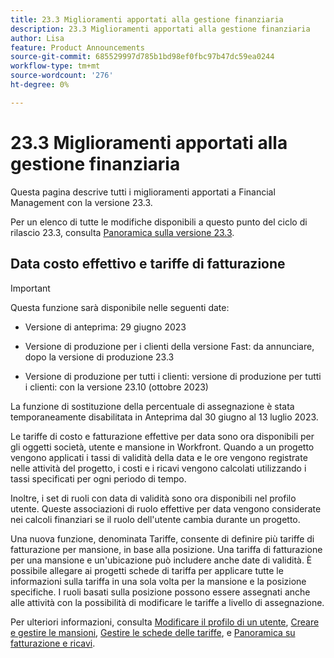 ```yaml
---
title: 23.3 Miglioramenti apportati alla gestione finanziaria
description: 23.3 Miglioramenti apportati alla gestione finanziaria
author: Lisa
feature: Product Announcements
source-git-commit: 685529997d785b1bd98ef0fbc97b47dc59ea0244
workflow-type: tm+mt
source-wordcount: '276'
ht-degree: 0%

---
```


# 23.3 Miglioramenti apportati alla gestione finanziaria

Questa pagina descrive tutti i miglioramenti apportati a Financial Management con la versione 23.3.

Per un elenco di tutte le modifiche disponibili a questo punto del ciclo di rilascio 23.3, consulta [Panoramica sulla versione 23.3](/help/quicksilver/product-announcements/product-releases/23.3-release-activity/23-3-release-overview.md).

## Data costo effettivo e tariffe di fatturazione


>[!IMPORTANT]
>
>Questa funzione sarà disponibile nelle seguenti date:
>
>* Versione di anteprima: 29 giugno 2023
>
>* Versione di produzione per i clienti della versione Fast: da annunciare, dopo la versione di produzione 23.3
>
>* Versione di produzione per tutti i clienti: versione di produzione per tutti i clienti: con la versione 23.10 (ottobre 2023)
>
>La funzione di sostituzione della percentuale di assegnazione è stata temporaneamente disabilitata in Anteprima dal 30 giugno al 13 luglio 2023.


Le tariffe di costo e fatturazione effettive per data sono ora disponibili per gli oggetti società, utente e mansione in Workfront. Quando a un progetto vengono applicati i tassi di validità della data e le ore vengono registrate nelle attività del progetto, i costi e i ricavi vengono calcolati utilizzando i tassi specificati per ogni periodo di tempo.

Inoltre, i set di ruoli con data di validità sono ora disponibili nel profilo utente. Queste associazioni di ruolo effettive per data vengono considerate nei calcoli finanziari se il ruolo dell&#39;utente cambia durante un progetto.

Una nuova funzione, denominata Tariffe, consente di definire più tariffe di fatturazione per mansione, in base alla posizione. Una tariffa di fatturazione per una mansione e un&#39;ubicazione può includere anche date di validità. È possibile allegare ai progetti schede di tariffa per applicare tutte le informazioni sulla tariffa in una sola volta per la mansione e la posizione specifiche. I ruoli basati sulla posizione possono essere assegnati anche alle attività con la possibilità di modificare le tariffe a livello di assegnazione.

Per ulteriori informazioni, consulta [Modificare il profilo di un utente](/help/quicksilver/administration-and-setup/add-users/create-and-manage-users/edit-a-users-profile.md), [Creare e gestire le mansioni](/help/quicksilver/administration-and-setup/set-up-workfront/organizational-setup/create-manage-job-roles.md), [Gestire le schede delle tariffe](/help/quicksilver/administration-and-setup/set-up-workfront/configure-system-defaults/manage-rate-cards.md), e [Panoramica su fatturazione e ricavi](/help/quicksilver/manage-work/projects/project-finances/billing-and-revenue-overview.md).
